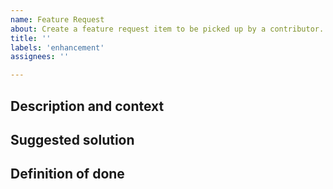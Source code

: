 ```yaml
---
name: Feature Request
about: Create a feature request item to be picked up by a contributor.
title: ''
labels: 'enhancement'
assignees: ''

---
```


## Description and context
<!--- Write a description or todo list as the scope. A task should be: -->
<!--- Actionable: can be acted on right away. -->
<!--- Clearly defined scope: has precise limits/boundaries. -->
<!--- Small scope: break complex tasks into smaller ones if they involve multiple system parts, multiple people/PRs, or parallelizable work. -->

## Suggested solution
<!--- Optionally write a description of suggested solution for this feature request -->

## Definition of done
<!--- Describe completion: e.g. code merged, deployment is done, or release published etc. -->
